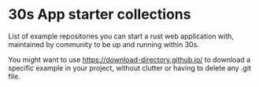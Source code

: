 # 30s App starter collections

List of example repositories you can start a rust web application with, maintained by community to be up and running within 30s.

You might want to use https://download-directory.github.io/ to download a specific example in your project, without clutter or having to delete any .git file.
